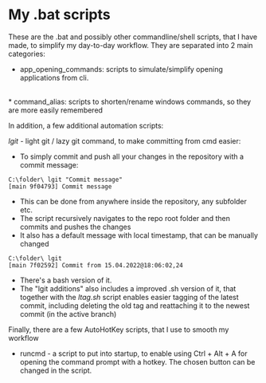 # My .bat scripts

These are the .bat and possibly other commandline/shell scripts, that I have made, to simplify my day-to-day workflow.
They are separated into 2 main categories: 

* app_opening_commands: scripts to simulate/simplify opening applications from cli.
<br />
* command_alias: scripts to shorten/rename windows commands, so they are more easily remembered

In addition, a few additional automation scripts:

<i>lgit</i> - light git / lazy git command, to make committing from cmd easier:
- To simply commit and push all your changes in the repository with a commit message:
~~~shell
C:\folder\ lgit "Commit message"
[main 9f04793] Commit message
~~~
- This can be done from anywhere inside the repository, any subfolder etc.
- The script recursively navigates to the repo root folder and then commits and pushes the changes
- It also has a default message with local timestamp, that can be manually changed
~~~shell
C:\folder\ lgit
[main 7f02592] Commit from 15.04.2022@18:06:02,24
~~~
- There's a bash version of it.
- The "lgit additions" also includes a improved .sh version of it, that together with the <i>ltag.sh</i> script enables easier tagging of the latest commit, including deleting the old tag and reattaching it to the newest commit (in the active branch)

Finally, there are a few AutoHotKey scripts, that I use to smooth my workflow
* runcmd - a script to put into startup, to enable using Ctrl + Alt + A for opening the command prompt with a hotkey. 
The chosen button can be changed in the script.